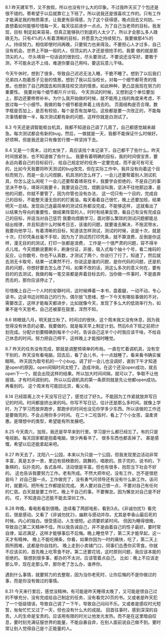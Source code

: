 


8.1
昨天建军节，又不放假，所以也没有什么大的印象。不过我昨天买了个包还是很不错的。寄希望于以后就靠它上下班了。所以说我还是很喜欢工作的。只有工作才能满足我的物质需求，让我更有获得感，为了这个获得感，晚点回去又何妨。一直想着如何能够珍惜每一天，每天往前进步一点点。为了自己当老师的目标。我发现，目标 制定起来容易，但真正能够执行到底的人太少了。所以才会那么多人碌碌无为。只有4%的人有着清晰的目标，并愿意为之持续努力。我要做那4%的人。持续努力。相信即使时间再晚，只要努力也来得及。不要担心人才过多，自己没有机会。世界上不缺一般的人，但顶尖的人才还是很抢手的。我要 做的就是那顶尖的人。
尽头靖哥一句话说的很到位，尽头要测试，不要说还没写好。要敢于测，不可能永远不上线，难道你要自己用吗，要这玩意儿干啥。

今天午休时，想到了很多，导致自己迟迟无法入睡，干脆不睡了。想到了以后我们兄弟四人抱着孩子见爸的情景。想到了我以后当校长，对每一个细节都苛责的情景。也想到了自己跨国去和同类技校交流的情景。如此种种，更凸显我现在努力的重要性。
我要对每个细节都斤斤计较。
今天测试的时候，又想到这个单位要加上，那边还要修修补补。为什么我开始做的时候，就不能用上线的角度来考虑，不放过每一个小细节。我做的每个细节都是奔着上线去的。
页面结构是否合理。数字框是否加上，是否有校验，每个是否有加单位。这些都是要一次改正的，不能每次事情都做一半，每次测试都有新的问题，这样你就是白测试了。

8.3
今天还是调智能柜台机具，我都不知道自己调了几周了。自己都感觉越来越急。每次测试都会有新的bug，然后，一做就是一天，我都不能保证什么时候好。好烦啊，但是我还是只有像苦行僧一样坚持下去。


8.4
又是一个周末，过的太快了，真应该找个本记录下，自己都干了些什么。昨天时间很紧张，也不知道做了些什么。
我要有着明确的目标，我的时间很宝贵，要永远向着自己的目标前行，
给自己规定好的任务一定要完成，而不是可有可无的，比如今天我要将昨天测试的bug改完，但在实际工作中，我并没有向着这个目标而努力，而是一会儿问煜鹏，机具测的怎么样了，一会儿还要帮着别人测试机具，你怎么这么闲呢？一会儿还要帮着靖哥找卡，我要学会拒绝的，不是自己的事坚决不参与，靖哥问我要卡，我要说自己找，煜鹏没叫我，坚决不往他那边凑，是他的问题，你就不要管了，因为你管也没有办法，
这一切只有一个目的，完成自己的目标，不能整天漫无目的的打酱油，每天看着自己很忙，晚上还要加班，结果明天一总结。发现自己连最简单的测试任务都没完成，不能够这样，
这就看出了以结果为导向的重要性，做结果阵营的人，时时有结果反馈，看自己有没有完成自己的目标，并适当对自己惩罚
我要向煜鹏学习，面对那么繁琐的测试问题都能总结出规律，并且知道什么时候考日志，该谁的问题，就要谁去解决，不拖泥带水，我要向他学习，有着清晰的目标，知道该怎样测试，测试的时候，说是十次，就是十次，打印凭条丝毫不手软，因为为了测试而打印凭条，就不算浪费，反倒是你这样，漫无目的的测试，打印一张都是浪费，
工作是一个很严肃的问题，容不得半点儿戏，今天煜鹏说要刷卡，刷身份证，非接，吸入式每个抽十个号，看二维码的反应，让你数号，你也不认真数，才测试了两个，你说行了行了。知道了，然后就去测无卡取号，结果一试果然不行，你说这是谁的问题，是你代码的问题，还是机具的问题，你想好要去怎么改了吗，如果不改的话，测这么多次的意义何在，要有目的的去测试，我做的每一笔交易都是奔着目标去的，当你做一件事时，不是直奔而去的，那你应该停止了，

珍惜晚上自己一个人时的安静时间，这时候捧着一本书，盘着腿，一动不动，专心读书，边读书边对照自己的行为，偶尔放飞思绪，想一下今天有哪些事做的不对，需要改正，这样才能每天都进步，比如就像今天，发现了多么大的低效率行为，如果不是今天思考。自己还被蒙在鼓里，浑然不知，

8.6
转眼就八月，明天就立秋了。时间过的很快，这个周末我又没有休息，因为我觉得没有休息的必要。我要做的，就是每天早上制定计划。然后6点下班之前把计划完成。分配计划要精确到每半个小时。告诉自己这半个小时我应该干啥，不给自己休息的时间。努力把自己榨干，这样晚上才能按时睡觉。


8.7
昨天的任务没有完成，那就是调整预填单的布局。一直在忙着调机具，没有空干别的，昨天没有看电脑，回去后，看了会儿书，十一点就睡了。看来看书确实催眠啊。
昨天因为取号机的一个小bug，调了好一会儿也没调好，直到下午才知道是open的原因，open间隔时间太短了。造成冲突。在这个还没open成功，就去open下一个。就会出现这样的结果。所以加大时间间隔，就可以了。争取不让他报错。才有时间调别的。
所以以后调机具的第一条原则就是先让他都open成功。再看别的。
这个周末有可能回北京，看父母。

8.14
已经距离上次十天没写日记了，感觉过了好久。不能因为工作紧就放弃写日记的时间。时间都是挤出来的吗。你写不写日记，估计还是那么多时间。就像上学时，为了学习而放弃跑步，那跑步的时间也没见你学多少东西。所以该做的工作还是要做完的，不会占用你多少时间。
在二十二吃饭时，看上了个小女孩，温柔贤惠。是理想中的类型，希望能有所发展吧。



8.25
今天周六，加班，我还是早早来到行里。学习是什么都已经忘了。有的只是电视剧。每天回家都是抱着电脑，很少再看书了。
很多东西也都丢掉了。
甚是感慨，希望以后还能拿起来吧。

8.27
昨天去了，沈阳八一公园，本来以为只是一个公园，但我发现里边活动非常丰富，真是五步一景，里边有扭秧歌的，跳舞的，唱歌的。孩子完的，说书的，下象棋的，玩扑克的。各式各样。活动很是丰富。但也有很多，抱怨当下社会不好的。
这也告诉我要努力工作。老有所成。不然大把年纪，没有工作，岂不是很悲哀吗？
对自己狠一点。工作做完了，没有勇气问领导还有没有什么新工作。该问时，就要问。把所有工作都提前完成。
男人要对自己恨一点，不要对自己有任何的仁慈。白天就是要工作忙。晚上干自己的事。不要懈怠。因为懈怠对自己是不好的。
哎，不知道自己还能不能去深圳工作。

8.28
昨晚，看电影看到很晚。连续看了两部电影，看到3点。《非诚勿扰1》看完后，很是感动。又看了《非诚勿扰2》，幽默与感动并存。尤其是李香山最后死的时候。内心的独白。很受感动，人生很短。必须要抓紧时间。
但因为睡得很晚，导致自己第二天精神不佳。所以我告诫自己，并不是由着自己的性子最好。要时常自律，延迟满足，这样才能够事后不后悔。晚上睡觉早了，第二天才能早起，这一天才有精神。
晚上不能吃辣条，你看，如果你因为一时的痛快，吃了，第二天上厕所困难，这都是你自找的。
晚上走到小卖铺门口，同事们怂恿你买零食。你就不应该买的，首先晚上吃零食不好。第二还要花钱，这时原则问题，我应该本能的拒绝的。
联想到很多事，都办的不太对。应该管着点自己。
比如：晚上不应该走那么早，现在走那么早，那你老了怎么办，谁养你。

遇到什么事情，就要努力的去整取，因为当你老死时，让你后悔的不是你做过的事，而是你没有做过的事情。

8.31
今天来行里后，感觉没精神。有可能是昨天睡得太晚了，又可能是恨自己过的不够充分，没有完成给自己制定的任务，没有看完20页的书。又或者是昨天犯了一个低级错误，导致自己调了一下午，导致自己闷闷不乐。又或者是感叹时光短暂，匆匆忙忙又过了一天，但也没有什么大的成就。
回首往事时，感到深深的自责。人的生命是宝贵的。应该用有限的时光让他发光发热。而不是在这里暗自叹息，要时刻充满征服世界的能量，不能自暴自弃，在别人面前说自己做不到。要时常让别人觉得自己是个正能量的人。
